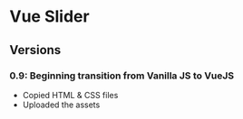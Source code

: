 # Vue Slider

## Versions

### 

### 0.9: Beginning transition from Vanilla JS to VueJS

* Copied HTML & CSS files
* Uploaded the assets
